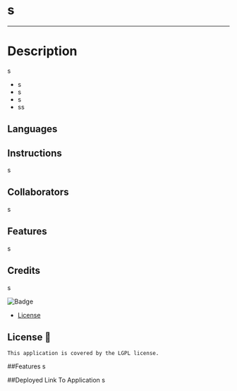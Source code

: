 
  # s
  ***

  # Description
  s
- s
- s
- s
- ss

## Languages


## Instructions
s

## Collaborators
s

## Features
s

## Credits
s

![Badge](https://img.shields.io/badge/License-LGPL-blue.svg)
- [License](#license-📝)
## License 📝
    This application is covered by the LGPL license.

##Features
s

##Deployed Link To Application
s
